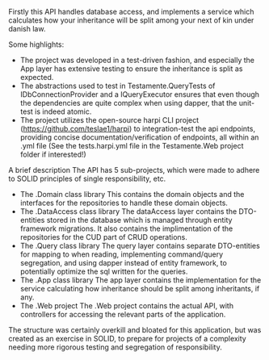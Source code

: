 Firstly this API handles database access, and implements a service which calculates how your inheritance will be split among your next of kin under danish law.

Some highlights:
- The project was developed in a test-driven fashion, and especially the App layer has extensive testing to ensure the inheritance is split as expected.
- The abstractions used to test in Testamente.QueryTests of IDbConnectionProvider and a IQueryExecutor ensures that even though the dependencies are quite complex when using dapper, that the unit-test is indeed atomic.
- The project utilizes the open-source harpi CLI project (https://github.com/teslae1/harpi) to integration-test the api endpoints, providing concise documentation/verification of endpoints, all within an .yml file (See the tests.harpi.yml file in the Testamente.Web project folder if interested!)

A brief description
The API has 5 sub-projects, which were made to adhere to SOLID principles of single responsibility, etc.
- The .Domain class library
  This contains the domain objects and the interfaces for the repositories to handle these domain objects.
- The .DataAccess class library
  The dataAccess layer contains the DTO-entities stored in the database which is managed through entity framework migrations.
  It also contains the implimentation of the repositories for the CUD part of CRUD operations.
- The .Query class library
  The query layer contains separate DTO-entities for mapping to when reading, implementing command/query segregation, and using dapper instead of entity framework, to     potentially optimize the sql written for the queries.
- The .App class library
  The app layer contains the implementation for the service calculating how inheritance should be split among inheritants, if any.
- The .Web project
  The .Web project contains the actual API, with controllers for accessing the relevant parts of the application.

The structure was certainly overkill and bloated for this application, but was created as an exercise in SOLID, to prepare for projects of a complexity needing more rigorous testing and segregation of responsibility.
